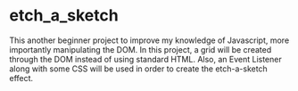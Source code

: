 # etch_a_sketch

This another beginner project to improve my knowledge of Javascript, more importantly manipulating the DOM. In this project, a grid will be created through the DOM instead of using standard HTML. Also, an Event Listener along with some CSS will be used in order to create the etch-a-sketch effect.